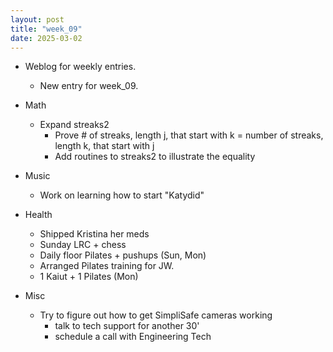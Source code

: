```yaml
---
layout: post
title: "week_09"
date: 2025-03-02
---
```


* Weblog for weekly entries.
    - New entry for week_09.

* Math
    - Expand streaks2
        - Prove # of streaks, length j, that start with k = number of streaks, length k, that start with j
        - Add routines to streaks2 to illustrate the equality
    
* Music
    - Work on learning how to start "Katydid"

* Health
    - Shipped Kristina her meds
    - Sunday LRC + chess
    - Daily floor Pilates + pushups (Sun, Mon)
    - Arranged Pilates training for JW.
    - 1 Kaiut + 1 Pilates (Mon)

* Misc
    - Try to figure out how to get SimpliSafe cameras working
        - talk to tech support for another 30'
        - schedule a call with Engineering Tech
